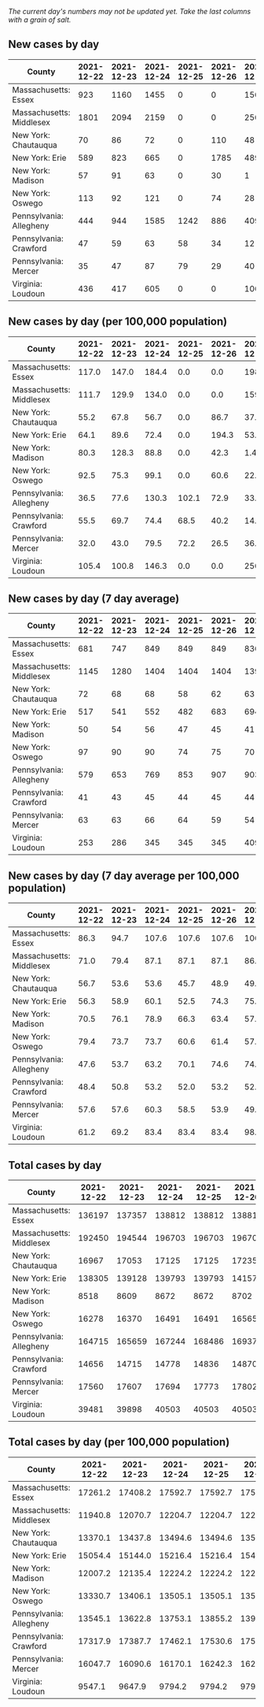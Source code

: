 _The current day's numbers may not be updated yet. Take the last columns with a grain of salt._
## New cases by day

| County | 2021-12-22 | 2021-12-23 | 2021-12-24 | 2021-12-25 | 2021-12-26 | 2021-12-27 | 2021-12-28 |
| --- | --- | --- | --- | --- | --- | --- | --- |
| Massachusetts: Essex | 923 | 1160 | 1455 | 0 | 0 | 1569 |  |
| Massachusetts: Middlesex | 1801 | 2094 | 2159 | 0 | 0 | 2568 |  |
| New York: Chautauqua | 70 | 86 | 72 | 0 | 110 | 48 |  |
| New York: Erie | 589 | 823 | 665 | 0 | 1785 | 489 |  |
| New York: Madison | 57 | 91 | 63 | 0 | 30 | 1 |  |
| New York: Oswego | 113 | 92 | 121 | 0 | 74 | 28 |  |
| Pennsylvania: Allegheny | 444 | 944 | 1585 | 1242 | 886 | 409 | 654 |
| Pennsylvania: Crawford | 47 | 59 | 63 | 58 | 34 | 12 | 26 |
| Pennsylvania: Mercer | 35 | 47 | 87 | 79 | 29 | 40 | 58 |
| Virginia: Loudoun | 436 | 417 | 605 | 0 | 0 | 1062 | 515 |

## New cases by day (per 100,000 population)

| County | 2021-12-22 | 2021-12-23 | 2021-12-24 | 2021-12-25 | 2021-12-26 | 2021-12-27 | 2021-12-28 |
| --- | --- | --- | --- | --- | --- | --- | --- |
| Massachusetts: Essex | 117.0 | 147.0 | 184.4 | 0.0 | 0.0 | 198.9 |  |
| Massachusetts: Middlesex | 111.7 | 129.9 | 134.0 | 0.0 | 0.0 | 159.3 |  |
| New York: Chautauqua | 55.2 | 67.8 | 56.7 | 0.0 | 86.7 | 37.8 |  |
| New York: Erie | 64.1 | 89.6 | 72.4 | 0.0 | 194.3 | 53.2 |  |
| New York: Madison | 80.3 | 128.3 | 88.8 | 0.0 | 42.3 | 1.4 |  |
| New York: Oswego | 92.5 | 75.3 | 99.1 | 0.0 | 60.6 | 22.9 |  |
| Pennsylvania: Allegheny | 36.5 | 77.6 | 130.3 | 102.1 | 72.9 | 33.6 | 53.8 |
| Pennsylvania: Crawford | 55.5 | 69.7 | 74.4 | 68.5 | 40.2 | 14.2 | 30.7 |
| Pennsylvania: Mercer | 32.0 | 43.0 | 79.5 | 72.2 | 26.5 | 36.6 | 53.0 |
| Virginia: Loudoun | 105.4 | 100.8 | 146.3 | 0.0 | 0.0 | 256.8 | 124.5 |

## New cases by day (7 day average)

| County | 2021-12-22 | 2021-12-23 | 2021-12-24 | 2021-12-25 | 2021-12-26 | 2021-12-27 | 2021-12-28 |
| --- | --- | --- | --- | --- | --- | --- | --- |
| Massachusetts: Essex | 681 | 747 | 849 | 849 | 849 | 836 |  |
| Massachusetts: Middlesex | 1145 | 1280 | 1404 | 1404 | 1404 | 1391 |  |
| New York: Chautauqua | 72 | 68 | 68 | 58 | 62 | 63 |  |
| New York: Erie | 517 | 541 | 552 | 482 | 683 | 694 |  |
| New York: Madison | 50 | 54 | 56 | 47 | 45 | 41 |  |
| New York: Oswego | 97 | 90 | 90 | 74 | 75 | 70 |  |
| Pennsylvania: Allegheny | 579 | 653 | 769 | 853 | 907 | 903 | 881 |
| Pennsylvania: Crawford | 41 | 43 | 45 | 44 | 45 | 44 | 43 |
| Pennsylvania: Mercer | 63 | 63 | 66 | 64 | 59 | 54 | 54 |
| Virginia: Loudoun | 253 | 286 | 345 | 345 | 345 | 409 | 434 |

## New cases by day (7 day average per 100,000 population)

| County | 2021-12-22 | 2021-12-23 | 2021-12-24 | 2021-12-25 | 2021-12-26 | 2021-12-27 | 2021-12-28 |
| --- | --- | --- | --- | --- | --- | --- | --- |
| Massachusetts: Essex | 86.3 | 94.7 | 107.6 | 107.6 | 107.6 | 106.0 |  |
| Massachusetts: Middlesex | 71.0 | 79.4 | 87.1 | 87.1 | 87.1 | 86.3 |  |
| New York: Chautauqua | 56.7 | 53.6 | 53.6 | 45.7 | 48.9 | 49.6 |  |
| New York: Erie | 56.3 | 58.9 | 60.1 | 52.5 | 74.3 | 75.5 |  |
| New York: Madison | 70.5 | 76.1 | 78.9 | 66.3 | 63.4 | 57.8 |  |
| New York: Oswego | 79.4 | 73.7 | 73.7 | 60.6 | 61.4 | 57.3 |  |
| Pennsylvania: Allegheny | 47.6 | 53.7 | 63.2 | 70.1 | 74.6 | 74.3 | 72.4 |
| Pennsylvania: Crawford | 48.4 | 50.8 | 53.2 | 52.0 | 53.2 | 52.0 | 50.8 |
| Pennsylvania: Mercer | 57.6 | 57.6 | 60.3 | 58.5 | 53.9 | 49.3 | 49.3 |
| Virginia: Loudoun | 61.2 | 69.2 | 83.4 | 83.4 | 83.4 | 98.9 | 104.9 |

## Total cases by day

| County | 2021-12-22 | 2021-12-23 | 2021-12-24 | 2021-12-25 | 2021-12-26 | 2021-12-27 | 2021-12-28 |
| --- | --- | --- | --- | --- | --- | --- | --- |
| Massachusetts: Essex | 136197 | 137357 | 138812 | 138812 | 138812 | 140381 |  |
| Massachusetts: Middlesex | 192450 | 194544 | 196703 | 196703 | 196703 | 199271 |  |
| New York: Chautauqua | 16967 | 17053 | 17125 | 17125 | 17235 | 17283 |  |
| New York: Erie | 138305 | 139128 | 139793 | 139793 | 141578 | 142067 |  |
| New York: Madison | 8518 | 8609 | 8672 | 8672 | 8702 | 8703 |  |
| New York: Oswego | 16278 | 16370 | 16491 | 16491 | 16565 | 16593 |  |
| Pennsylvania: Allegheny | 164715 | 165659 | 167244 | 168486 | 169372 | 169781 | 170435 |
| Pennsylvania: Crawford | 14656 | 14715 | 14778 | 14836 | 14870 | 14882 | 14908 |
| Pennsylvania: Mercer | 17560 | 17607 | 17694 | 17773 | 17802 | 17842 | 17900 |
| Virginia: Loudoun | 39481 | 39898 | 40503 | 40503 | 40503 | 41565 | 42080 |

## Total cases by day (per 100,000 population)

| County | 2021-12-22 | 2021-12-23 | 2021-12-24 | 2021-12-25 | 2021-12-26 | 2021-12-27 | 2021-12-28 |
| --- | --- | --- | --- | --- | --- | --- | --- |
| Massachusetts: Essex | 17261.2 | 17408.2 | 17592.7 | 17592.7 | 17592.7 | 17791.5 |  |
| Massachusetts: Middlesex | 11940.8 | 12070.7 | 12204.7 | 12204.7 | 12204.7 | 12364.0 |  |
| New York: Chautauqua | 13370.1 | 13437.8 | 13494.6 | 13494.6 | 13581.2 | 13619.1 |  |
| New York: Erie | 15054.4 | 15144.0 | 15216.4 | 15216.4 | 15410.7 | 15463.9 |  |
| New York: Madison | 12007.2 | 12135.4 | 12224.2 | 12224.2 | 12266.5 | 12267.9 |  |
| New York: Oswego | 13330.7 | 13406.1 | 13505.1 | 13505.1 | 13565.7 | 13588.7 |  |
| Pennsylvania: Allegheny | 13545.1 | 13622.8 | 13753.1 | 13855.2 | 13928.1 | 13961.7 | 14015.5 |
| Pennsylvania: Crawford | 17317.9 | 17387.7 | 17462.1 | 17530.6 | 17570.8 | 17585.0 | 17615.7 |
| Pennsylvania: Mercer | 16047.7 | 16090.6 | 16170.1 | 16242.3 | 16268.8 | 16305.4 | 16358.4 |
| Virginia: Loudoun | 9547.1 | 9647.9 | 9794.2 | 9794.2 | 9794.2 | 10051.0 | 10175.6 |
